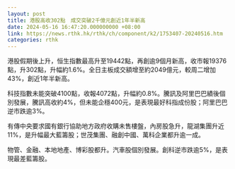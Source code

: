 ```yaml
---
layout: post
title: 港股高收302點　成交突破2千億元創近1年半新高
date: 2024-05-16 16:47:20.000000000 +08:00
link: https://news.rthk.hk/rthk/ch/component/k2/1753407-20240516.htm
categories: rthk
---
```


港股假期後上升，恒生指數最高升至19442點，再創逾9個月新高，收市報19376點，升302點，升幅約1.6%。全日主板成交額增至約2049億元，較周二增加43%，創近1年半新高。

科技指數未能突破4100點，收報4072點，升幅約0.8%。騰訊及阿里巴巴績後個別發展，騰訊高收約4%，但未能企穩400元，是表現最好科指成份股；阿里巴巴逆市跌逾3%。

有傳中央要求國有銀行協助地方政府收購未售樓盤，內房股急升，龍湖集團升近11%，是升幅最大藍籌股；世茂集團、融創中國、萬科企業都升逾一成。

物管、金融、本地地產、博彩股都升。汽車股個別發展。創科逆市跌逾5%，是表現最差藍籌股。
